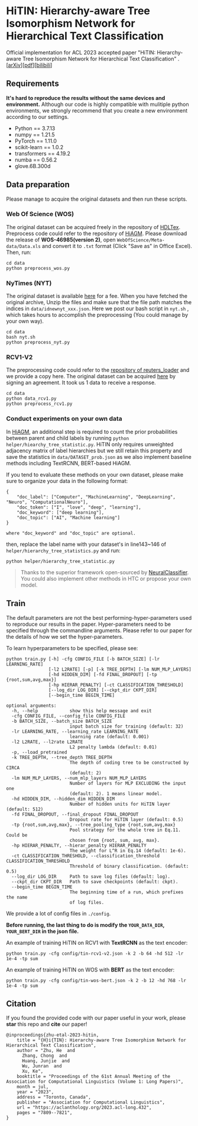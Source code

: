 # HiTIN: Hierarchy-aware Tree Isomorphism Network for Hierarchical Text Classification

Official implementation for ACL 2023 accepted paper "HiTIN: Hierarchy-aware Tree Isomorphism Network for Hierarchical Text Classification" . [[arXiv](https://arxiv.org/abs/2305.15182)][[pdf](https://arxiv.org/pdf/2305.15182.pdf)][[bilibili](https://www.bilibili.com/video/BV1vL411i7uY/?share_source=copy_web&vd_source=a9cc6ff9a8cf3c92bf2375da5b56a007)]

## Requirements

**It's hard to reproduce the results without the same devices and environment.** Although our code is highly compatible with mulitiple python environments, we strongly recommend that you create a new environment according to our settings.

- Python == 3.7.13
- numpy == 1.21.5
- PyTorch == 1.11.0
- scikit-learn == 1.0.2
- transformers == 4.19.2
- numba == 0.56.2
- glove.6B.300d

## Data preparation

Please manage to acquire the original datasets and then run these scripts.

### Web Of Science (WOS)

The original dataset can be acquired freely in the repository of [HDLTex](https://github.com/kk7nc/HDLTex). Preprocess code could refer to the repository of [HiAGM](https://github.com/Alibaba-NLP/HiAGM). Please download the release of **WOS-46985(version 2)**, open `WebOfScience/Meta-data/Data.xls` and convert it to `.txt` format (Click "Save as" in Office Excel). Then, run:
```shell
cd data
python preprocess_wos.py
```


### NyTimes (NYT)

The original dataset is available [here](https://catalog.ldc.upenn.edu/LDC2008T19) for a fee.  When you have fetched the original archive,  Unzip the files and make sure that the file path matches the indices in `data/idnewnyt_xxx.json`. Here we post our bash script in `nyt.sh` , which takes hours to accomplish the preprocessing (You could manage by your own way). 

```shell
cd data
bash nyt.sh
python preprocess_nyt.py
```

### RCV1-V2

The preprocessing code could refer to the [repository of reuters_loader](https://github.com/ductri/reuters_loader) and we provide a copy here. The original dataset can be acquired [here](https://trec.nist.gov/data/reuters/reuters.html) by signing an agreement. It took us 1 data to receive a response.

```shell
cd data
python data_rcv1.py
python preprocess_rcv1.py
```

### Conduct experiments on your own data
In [HiAGM](https://github.com/Alibaba-NLP/HiAGM), an additional step is required to count the prior probabilities between parent and child labels by running `python helper/hiearchy_tree_statistic.py`. HiTIN only requires unweighted adjacency matrix of label hierarchies but we still retain this property and save the statistics in `data/DATASET_prob.json` as we also implement baseline methods including TextRCNN, BERT-based HiAGM. 

If you tend to evaluate these methods on your own dataset, please make sure to organize your data in the following format:
```
{
    "doc_label": ["Computer", "MachineLearning", "DeepLearning", "Neuro", "ComputationalNeuro"],
    "doc_token": ["I", "love", "deep", "learning"],
    "doc_keyword": ["deep learning"],
    "doc_topic": ["AI", "Machine learning"]
}

where "doc_keyword" and "doc_topic" are optional.
```
then, replace the label name with your dataset's in line143~146 of `helper/hierarchy_tree_statistics.py` and run:
```shell
python helper/hierarchy_tree_statistic.py
```

> Thanks to the superior framework open-sourced by [NeuralClassifier](https://github.com/Tencent/NeuralNLP-NeuralClassifier). You could also implement other methods in HTC or propose your own model.

## Train
The default parameters are not the best performing-hyper-parameters used to reproduce our results in the paper. Hyper-parameters need to be specified through the commandline arguments. Please refer to our paper for the details of how we set the hyper-parameters.

To learn hyperparameters to be specified, please see: 
```
python train.py [-h] -cfg CONFIG_FILE [-b BATCH_SIZE] [-lr LEARNING_RATE]
                [-l2 L2RATE] [-p] [-k TREE_DEPTH] [-lm NUM_MLP_LAYERS]
                [-hd HIDDEN_DIM] [-fd FINAL_DROPOUT] [-tp {root,sum,avg,max}]
                [-hp HIERAR_PENALTY] [-ct CLASSIFICATION_THRESHOLD]
                [--log_dir LOG_DIR] [--ckpt_dir CKPT_DIR]
                [--begin_time BEGIN_TIME]

optional arguments:
  -h, --help            show this help message and exit
  -cfg CONFIG_FILE, --config_file CONFIG_FILE
  -b BATCH_SIZE, --batch_size BATCH_SIZE
                        input batch size for training (default: 32)
  -lr LEARNING_RATE, --learning_rate LEARNING_RATE
                        learning rate (default: 0.001)
  -l2 L2RATE, --l2rate L2RATE
                        L2 penalty lambda (default: 0.01)
  -p, --load_pretrained
  -k TREE_DEPTH, --tree_depth TREE_DEPTH
                        The depth of coding tree to be constructed by CIRCA
                        (default: 2)
  -lm NUM_MLP_LAYERS, --num_mlp_layers NUM_MLP_LAYERS
                        Number of layers for MLP EXCLUDING the input one
                        (default: 2). 1 means linear model.
  -hd HIDDEN_DIM, --hidden_dim HIDDEN_DIM
                        Number of hidden units for HiTIN layer (default: 512)
  -fd FINAL_DROPOUT, --final_dropout FINAL_DROPOUT
                        Dropout rate for HiTIN layer (default: 0.5)
  -tp {root,sum,avg,max}, --tree_pooling_type {root,sum,avg,max}
                        Pool strategy for the whole tree in Eq.11. Could be
                        chosen from {root, sum, avg, max}.
  -hp HIERAR_PENALTY, --hierar_penalty HIERAR_PENALTY
                        The weight for L^R in Eq.14 (default: 1e-6).
  -ct CLASSIFICATION_THRESHOLD, --classification_threshold CLASSIFICATION_THRESHOLD
                        Threshold of binary classification. (default: 0.5)
  --log_dir LOG_DIR     Path to save log files (default: log).
  --ckpt_dir CKPT_DIR   Path to save checkpoints (default: ckpt).
  --begin_time BEGIN_TIME
                        The beginning time of a run, which prefixes the name
                        of log files.
```

We provide a lot of config files in `./config`. 

**Before running, the last thing to do is modify the `YOUR_DATA_DIR`, `YOUR_BERT_DIR` in the json file.**

An example of training HiTIN on RCV1 with **TextRCNN** as the text encoder:
```shell
python train.py -cfg config/tin-rcv1-v2.json -k 2 -b 64 -hd 512 -lr 1e-4 -tp sum
```

An example of training HiTIN on WOS with **BERT** as the text encoder:
```shell
python train.py -cfg config/tin-wos-bert.json -k 2 -b 12 -hd 768 -lr 1e-4 -tp sum
```

## Citation
If you found the provided code with our paper useful in your work, please **star** this repo and **cite** our paper!
```
@inproceedings{zhu-etal-2023-hitin,
    title = "{H}i{TIN}: Hierarchy-aware Tree Isomorphism Network for Hierarchical Text Classification",
    author = "Zhu, He  and
      Zhang, Chong  and
      Huang, Junjie  and
      Wu, Junran  and
      Xu, Ke",
    booktitle = "Proceedings of the 61st Annual Meeting of the Association for Computational Linguistics (Volume 1: Long Papers)",
    month = jul,
    year = "2023",
    address = "Toronto, Canada",
    publisher = "Association for Computational Linguistics",
    url = "https://aclanthology.org/2023.acl-long.432",
    pages = "7809--7821",
}
```
